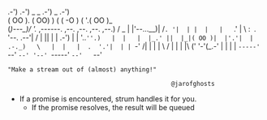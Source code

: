   .-')    .-') _   _  .-')              _   .-')    
 ( OO ). (  OO) ) ( \( -O )            ( '.( OO )_  
(_)---\_)/     '._ ,------. ,--. ,--.   ,--.   ,--.)
/    _ | |'--...__)|   /`. '|  | |  |   |   `.'   | 
\  :` `. '--.  .--'|  /  | ||  | | .-') |         | 
 '..`''.)   |  |   |  |_.' ||  |_|( OO )|  |'.'|  | 
.-._)   \   |  |   |  .  '.'|  | | `-' /|  |   |  | 
\       /   |  |   |  |\  \('  '-'(_.-' |  |   |  | 
 `-----'    `--'   `--' '--' `-----'    `--'   `--' 

    "Make a stream out of (almost) anything!"

                                                 @jarofghosts

* If a promise is encountered, strum handles it for you.
  - If the promise resolves, the result will be queued
